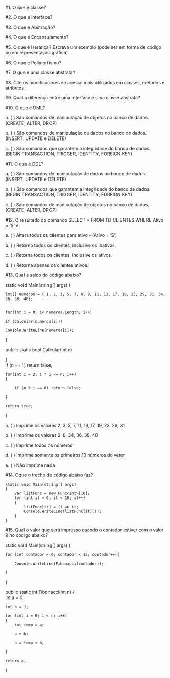 #1.       O que é classe?
	
	
#2.       O que é interface? 
	
	
#3.       O que é Abstração?
	
	
#4.       O que é Encapsulamento?
	
	
#5.       O que é Herança? Escreva um exemplo (pode ser em forma de código ou em representação gráfica)
	
	
#6.       O que é Polimorfismo?
	
	
#7.       O que é uma classe abstrata? 
	
	
#8.       Cite os modificadores de acesso mais utilizados em classes, métodos e atributos.
	
	
#9.       Qual a diferença entre uma interface e uma classe abstrata?
	
	
#10.   O que é DML?

a.      (   )  São comandos de manipulação de objetos no banco de dados. (CREATE, ALTER, DROP)

b.      (   )  São comandos de manipulação de dados no banco de dados. (INSERT, UPDATE e DELETE)

c.      (   )  São comandos que garantem a integridade do banco de dados. (BEGIN TRANSACTION, TRIGGER, IDENTITY, FOREIGN KEY)

	
#11.   O que é DDL?

a.      (   )  São comandos de manipulação de dados no banco de dados. (INSERT, UPDATE e DELETE)

b.      (   )  São comandos que garantem a integridade do banco de dados. (BEGIN TRANSACTION, TRIGGER, IDENTITY, FOREIGN KEY)

c.      (   )  São comandos de manipulação de objetos no banco de dados. (CREATE, ALTER, DROP)

	
#12.   O resultado do comando SELECT * FROM TB_CLIENTES WHERE Ativo = ‘S’ é:

a.      (   )  Altera todos os clientes para ativo -  (Ativo = ‘S’) 

b.      (   )  Retorna todos os clientes, inclusive os inativos.

c.      (   )  Retorna todos os clientes, inclusive os ativos.

d.      (   )  Retorna apenas os clientes ativos.

	
#13.   Qual a saído do código abaixo?


static void Main(string[] args)
{	
	
	int[] numeros = { 1, 2, 3, 5, 7, 8, 9, 11, 13, 17, 19, 23, 29, 31, 34, 36, 38, 40};
	
	
	for(int i = 0; i< numeros.Length; i++)
	
	if (Calcular(numeros[i]))
	
	Console.WriteLine(numeros[i]);
	
}	


public static bool Calcular(int n)

{	
	if (n == 1) return false;
	
	for(int i = 2; i * i <= n; i++)
	{
	
		if (n % i == 0) return false;
		
	}
	
	return true;
	
}	



a.   (    )  Imprime os valores 2, 3, 5, 7, 11, 13, 17, 19, 23, 29, 31

b.   (    )  Imprime os valores 2, 8, 34, 36, 38, 40

c.   (    )  Imprime todos os números

d.   (    )  Imprime somente os primeiros 10 números do vetor

e.   (    )  Não imprime nada
	
#14.   Oque o trecho de código abaixo faz?

	static void Main(string[] args)
	{
		var listFunc = new Func<int>[10];
		for (int it = 0; it < 10; it++)
		{
			listFunc[it] = () => it;
			Console.WriteLine(listFunc[it]());
		}
	}	
		
#15.   Qual o valor que será impresso quando o contador estiver com o valor 9 no código abaixo?


static void Main(string[] args)
{	

	for (int contador = 0; contador < 15; contador++){
	
		Console.WriteLine(Fibonacci(contador));
		
	}
	
}


public static int Fibonacci(int n)
{	
	int a = 0;
	
	int b = 1;
	
	for (int i = 0; i < n; i++)
	{
		int temp = a;
		
		a = b;
		
		b = temp + b;
		
	}
	
	return a;
}	


